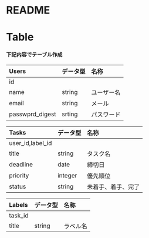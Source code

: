 # README

# Table 
#### 下記内容でテーブル作成

|Users|データ型|名称|
|:--|:--|:--|
|id|||
|name|string|ユーザー名|
|email|string|メール|
|passwprd_digest|srting|パスワード|
 
|Tasks|データ型|名称|
|:--|:--|:--|
|user_id,label_id|||
|title|string|タスク名|
|deadline|date|締切日|
|priority|integer|優先順位|
|status|string|未着手、着手、完了|

|Labels|データ型|名称|
|:--|:--|:--|
|task_id|||
|title|string|ラベル名|
